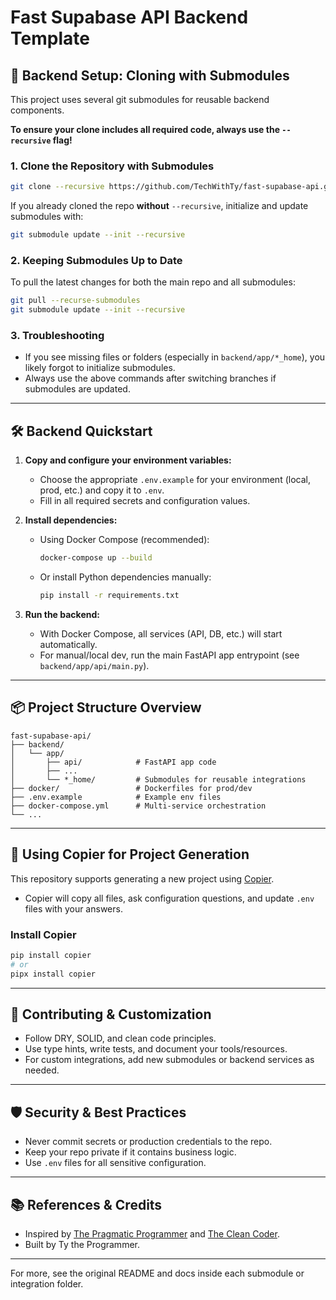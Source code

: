 # Fast Supabase API Backend Template

## 🚀 Backend Setup: Cloning with Submodules

This project uses several git submodules for reusable backend components.

**To ensure your clone includes all required code, always use the `--recursive` flag!**

### 1. Clone the Repository with Submodules

```bash
git clone --recursive https://github.com/TechWithTy/fast-supabase-api.git
```

If you already cloned the repo **without** `--recursive`, initialize and update submodules with:

```bash
git submodule update --init --recursive
```

### 2. Keeping Submodules Up to Date

To pull the latest changes for both the main repo and all submodules:

```bash
git pull --recurse-submodules
git submodule update --init --recursive
```

### 3. Troubleshooting

- If you see missing files or folders (especially in `backend/app/*_home`), you likely forgot to initialize submodules.
- Always use the above commands after switching branches if submodules are updated.

---

## 🛠️ Backend Quickstart

1. **Copy and configure your environment variables:**
   - Choose the appropriate `.env.example` for your environment (local, prod, etc.) and copy it to `.env`.
   - Fill in all required secrets and configuration values.

2. **Install dependencies:**
   - Using Docker Compose (recommended):
     ```bash
     docker-compose up --build
     ```
   - Or install Python dependencies manually:
     ```bash
     pip install -r requirements.txt
     ```

3. **Run the backend:**
   - With Docker Compose, all services (API, DB, etc.) will start automatically.
   - For manual/local dev, run the main FastAPI app entrypoint (see `backend/app/api/main.py`).

---

## 📦 Project Structure Overview

```
fast-supabase-api/
├── backend/
│   └── app/
│       ├── api/            # FastAPI app code
│       ├── ...
│       └── *_home/         # Submodules for reusable integrations
├── docker/                 # Dockerfiles for prod/dev
├── .env.example            # Example env files
├── docker-compose.yml      # Multi-service orchestration
└── ...
```

---

## 🧩 Using Copier for Project Generation

This repository supports generating a new project using [Copier](https://copier.readthedocs.io).

- Copier will copy all files, ask configuration questions, and update `.env` files with your answers.

### Install Copier

```bash
pip install copier
# or
pipx install copier
```

---

## 📝 Contributing & Customization

- Follow DRY, SOLID, and clean code principles.
- Use type hints, write tests, and document your tools/resources.
- For custom integrations, add new submodules or backend services as needed.

---

## 🛡️ Security & Best Practices

- Never commit secrets or production credentials to the repo.
- Keep your repo private if it contains business logic.
- Use `.env` files for all sensitive configuration.

---

## 📚 References & Credits

- Inspired by [The Pragmatic Programmer](https://pragprog.com/titles/tpp20/the-pragmatic-programmer-20th-anniversary-edition/) and [The Clean Coder](https://www.oreilly.com/library/view/the-clean-coder/9780132542913/).
- Built by Ty the Programmer.

---

For more, see the original README and docs inside each submodule or integration folder.
